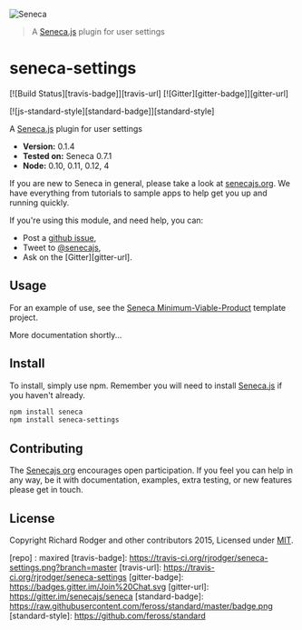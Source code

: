 ![Seneca](http://senecajs.org/files/assets/seneca-logo.png)
> A [Seneca.js][] plugin for user settings


# seneca-settings
[![Build Status][travis-badge]][travis-url]
[![Gitter][gitter-badge]][gitter-url]

[![js-standard-style][standard-badge]][standard-style]

A [Seneca.js][] plugin for user settings

- __Version:__ 0.1.4
- __Tested on:__ Seneca 0.7.1
- __Node:__ 0.10, 0.11, 0.12, 4

If you are new to Seneca in general, please take a look at [senecajs.org][]. We have everything from tutorials to sample apps to help get you up and running quickly.

If you're using this module, and need help, you can:

- Post a [github issue][],
- Tweet to [@senecajs][],
- Ask on the [Gitter][gitter-url].


## Usage

For an example of use, see the [Seneca Minimum-Viable-Product](http://github.com/rjrodger/seneca-mvp) template project.

More documentation shortly...


## Install
To install, simply use npm. Remember you will need to install [Seneca.js][] if you haven't already.

```sh
npm install seneca
npm install seneca-settings
```

## Contributing
The [Senecajs org][] encourages open participation. If you feel you can help in any way, be it with
documentation, examples, extra testing, or new features please get in touch.

## License
Copyright Richard Rodger and other contributors 2015, Licensed under [MIT][].

[repo] : maxired
[travis-badge]: https://travis-ci.org/rjrodger/seneca-settings.png?branch=master
[travis-url]: https://travis-ci.org/rjrodger/seneca-settings
[gitter-badge]: https://badges.gitter.im/Join%20Chat.svg
[gitter-url]: https://gitter.im/senecajs/seneca
[standard-badge]: https://raw.githubusercontent.com/feross/standard/master/badge.png
[standard-style]: https://github.com/feross/standard

[MIT]: ./LICENSE
[Senecajs org]: https://github.com/senecajs/
[senecajs.org]: http://senecajs.org/
[Seneca.js]: https://www.npmjs.com/package/seneca
[github issue]: https://github.com/rjrodger/seneca-settings/issues
[@senecajs]: http://twitter.com/senecajs
